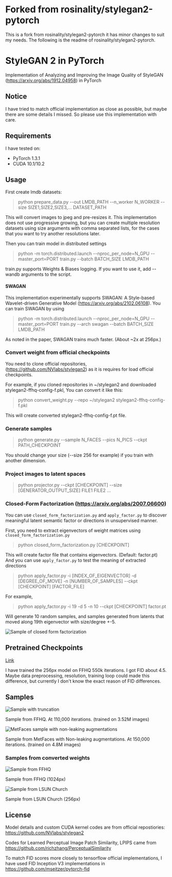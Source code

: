 # Forked from rosinality/stylegan2-pytorch

This is a fork from rosinality/stylegan2-pytorch it has minor changes to suit my needs. The following is the readme of rosinality/stylegan2-pytorch.

# StyleGAN 2 in PyTorch

Implementation of Analyzing and Improving the Image Quality of StyleGAN (https://arxiv.org/abs/1912.04958) in PyTorch

## Notice

I have tried to match official implementation as close as possible, but maybe there are some details I missed. So please use this implementation with care.

## Requirements

I have tested on:

- PyTorch 1.3.1
- CUDA 10.1/10.2

## Usage

First create lmdb datasets:

> python prepare_data.py --out LMDB_PATH --n_worker N_WORKER --size SIZE1,SIZE2,SIZE3,... DATASET_PATH

This will convert images to jpeg and pre-resizes it. This implementation does not use progressive growing, but you can create multiple resolution datasets using size arguments with comma separated lists, for the cases that you want to try another resolutions later.

Then you can train model in distributed settings

> python -m torch.distributed.launch --nproc_per_node=N_GPU --master_port=PORT train.py --batch BATCH_SIZE LMDB_PATH

train.py supports Weights & Biases logging. If you want to use it, add --wandb arguments to the script.

#### SWAGAN

This implementation experimentally supports SWAGAN: A Style-based Wavelet-driven Generative Model (https://arxiv.org/abs/2102.06108). You can train SWAGAN by using

> python -m torch.distributed.launch --nproc_per_node=N_GPU --master_port=PORT train.py --arch swagan --batch BATCH_SIZE LMDB_PATH

As noted in the paper, SWAGAN trains much faster. (About ~2x at 256px.)

### Convert weight from official checkpoints

You need to clone official repositories, (https://github.com/NVlabs/stylegan2) as it is requires for load official checkpoints.

For example, if you cloned repositories in ~/stylegan2 and downloaded stylegan2-ffhq-config-f.pkl, You can convert it like this:

> python convert_weight.py --repo ~/stylegan2 stylegan2-ffhq-config-f.pkl

This will create converted stylegan2-ffhq-config-f.pt file.

### Generate samples

> python generate.py --sample N_FACES --pics N_PICS --ckpt PATH_CHECKPOINT

You should change your size (--size 256 for example) if you train with another dimension.

### Project images to latent spaces

> python projector.py --ckpt [CHECKPOINT] --size [GENERATOR_OUTPUT_SIZE] FILE1 FILE2 ...

### Closed-Form Factorization (https://arxiv.org/abs/2007.06600)

You can use `closed_form_factorization.py` and `apply_factor.py` to discover meaningful latent semantic factor or directions in unsupervised manner.

First, you need to extract eigenvectors of weight matrices using `closed_form_factorization.py`

> python closed_form_factorization.py [CHECKPOINT]

This will create factor file that contains eigenvectors. (Default: factor.pt) And you can use `apply_factor.py` to test the meaning of extracted directions

> python apply_factor.py -i [INDEX_OF_EIGENVECTOR] -d [DEGREE_OF_MOVE] -n [NUMBER_OF_SAMPLES] --ckpt [CHECKPOINT] [FACTOR_FILE]

For example,

> python apply_factor.py -i 19 -d 5 -n 10 --ckpt [CHECKPOINT] factor.pt

Will generate 10 random samples, and samples generated from latents that moved along 19th eigenvector with size/degree +-5.

![Sample of closed form factorization](factor_index-13_degree-5.0.png)

## Pretrained Checkpoints

[Link](https://drive.google.com/open?id=1PQutd-JboOCOZqmd95XWxWrO8gGEvRcO)

I have trained the 256px model on FFHQ 550k iterations. I got FID about 4.5. Maybe data preprocessing, resolution, training loop could made this difference, but currently I don't know the exact reason of FID differences.

## Samples

![Sample with truncation](doc/sample.png)

Sample from FFHQ. At 110,000 iterations. (trained on 3.52M images)

![MetFaces sample with non-leaking augmentations](doc/sample-metfaces.png)

Sample from MetFaces with Non-leaking augmentations. At 150,000 iterations. (trained on 4.8M images)

### Samples from converted weights

![Sample from FFHQ](doc/stylegan2-ffhq-config-f.png)

Sample from FFHQ (1024px)

![Sample from LSUN Church](doc/stylegan2-church-config-f.png)

Sample from LSUN Church (256px)

## License

Model details and custom CUDA kernel codes are from official repostiories: https://github.com/NVlabs/stylegan2

Codes for Learned Perceptual Image Patch Similarity, LPIPS came from https://github.com/richzhang/PerceptualSimilarity

To match FID scores more closely to tensorflow official implementations, I have used FID Inception V3 implementations in https://github.com/mseitzer/pytorch-fid
